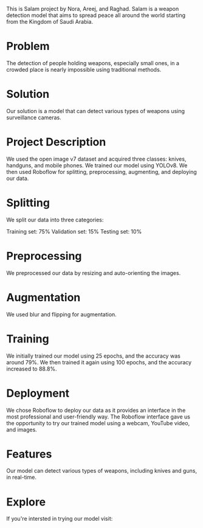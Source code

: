 This is Salam project by Nora, Areej, and Raghad. Salam is a weapon detection model that aims to spread peace all around the world starting from the Kingdom of Saudi Arabia.

# Problem
The detection of people holding weapons, especially small ones, in a crowded place is nearly impossible using traditional methods.

# Solution
Our solution is a model that can detect various types of weapons using surveillance cameras.

# Project Description
We used the open image v7 dataset and acquired three classes: knives, handguns, and mobile phones. We trained our model using YOLOv8. We then used Roboflow for splitting, preprocessing, augmenting, and deploying our data.

# Splitting
We split our data into three categories:

Training set: 75%
Validation set: 15%
Testing set: 10%

# Preprocessing
We preprocessed our data by resizing and auto-orienting the images.

# Augmentation
We used blur and flipping for augmentation.

# Training
We initially trained our model using 25 epochs, and the accuracy was around 79%. We then trained it again using 100 epochs, and the accuracy increased to 88.8%.

# Deployment
We chose Roboflow to deploy our data as it provides an interface in the most professional and user-friendly way. The Roboflow interface gave us the opportunity to try our trained model using a webcam, YouTube video, and images.

# Features
Our model can detect various types of weapons, including knives and guns, in real-time.

# Explore
If you're intersted in trying our model visit: 




